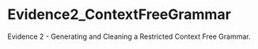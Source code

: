 # Evidence2_ContextFreeGrammar
Evidence 2 - Generating and Cleaning a Restricted Context Free Grammar.
